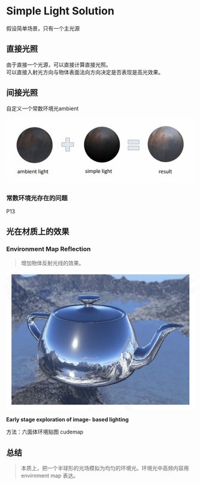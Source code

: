 # Simple Light Solution

假设简单场景，只有一个主光源    

## 直接光照

由于直接一个光源，可以直接计算直接光照。  
可以直接入射光方向与物体表面法向方向决定是否表现是高光效果。

## 间接光照   

自定义一个常数环境光ambient    

![](./assets/69-12-1.png)     

### 常数环境光存在的问题
P13     
## 光在材质上的效果

### Environment Map Reflection

> 增加物体反射光线的效果。   

![](./assets/69-13-1.png)     

**Early stage exploration of image- based lighting**      

方法：六面体环境贴图 cudemap    

## 总结

> 本质上，把一个半球形的光场模拟为均匀的环境光。环境光中高频内容用 envirnment map 表达。 
